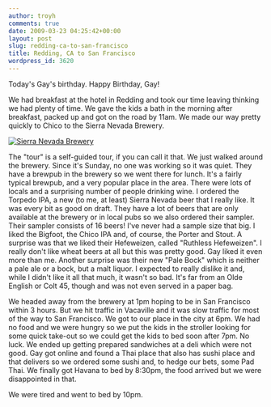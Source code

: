 ```yaml
---
author: troyh
comments: true
date: 2009-03-23 04:25:42+00:00
layout: post
slug: redding-ca-to-san-francisco
title: Redding, CA to San Francisco
wordpress_id: 3620
---
```


Today's Gay's birthday. Happy Birthday, Gay!

We had breakfast at the hotel in Redding and took our time leaving thinking we had plenty of time. We gave the kids a bath in the morning after breakfast, packed up and got on the road by 11am. We made our way pretty quickly to Chico to the Sierra Nevada Brewery.

[![Sierra Nevada Brewery](http://farm4.static.flickr.com/3433/3380536590_fe04582f51.jpg)](http://www.flickr.com/photos/troyh/3380536590/)

<!-- more -->

The "tour" is a self-guided tour, if you can call it that. We just walked around the brewery. Since it's Sunday, no one was working so it was quiet. They have a brewpub in the brewery so we went there for lunch. It's a fairly typical brewpub, and a very popular place in the area. There were lots of locals and a surprising number of people drinking wine. I ordered the Torpedo IPA, a new (to me, at least) Sierra Nevada beer that I really like. It was every bit as good on draft. They have a lot of beers that are only available at the brewery or in local pubs so we also ordered their sampler. Their sampler consists of 16 beers! I've never had a sample size that big. I liked the Bigfoot, the Chico IPA and, of course, the Porter and Stout. A surprise was that we liked their Hefeweizen, called "Ruthless Hefeweizen". I really don't like wheat beers at all but this was pretty good. Gay liked it even more than me. Another surprise was their new "Pale Bock" which is neither a pale ale or a bock, but a malt liquor. I expected to really dislike it and, while I didn't like it all that much, it wasn't so bad. It's far from an Olde English or Colt 45, though and was not even served in a paper bag.

We headed away from the brewery at 1pm hoping to be in San Francisco within 3 hours. But we hit traffic in Vacaville and it was slow traffic for most of the way to San Francisco. We got to our place in the city at 6pm. We had no food and we were hungry so we put the kids in the stroller looking for some quick take-out so we could get the kids to bed soon after 7pm. No luck. We ended up getting prepared sandwiches at a deli which were not good. Gay got online and found a Thai place that also has sushi place and that delivers so we ordered some sushi and, to hedge our bets, some Pad Thai. We finally got Havana to bed by 8:30pm, the food arrived but we were disappointed in that.

We were tired and went to bed by 10pm.
